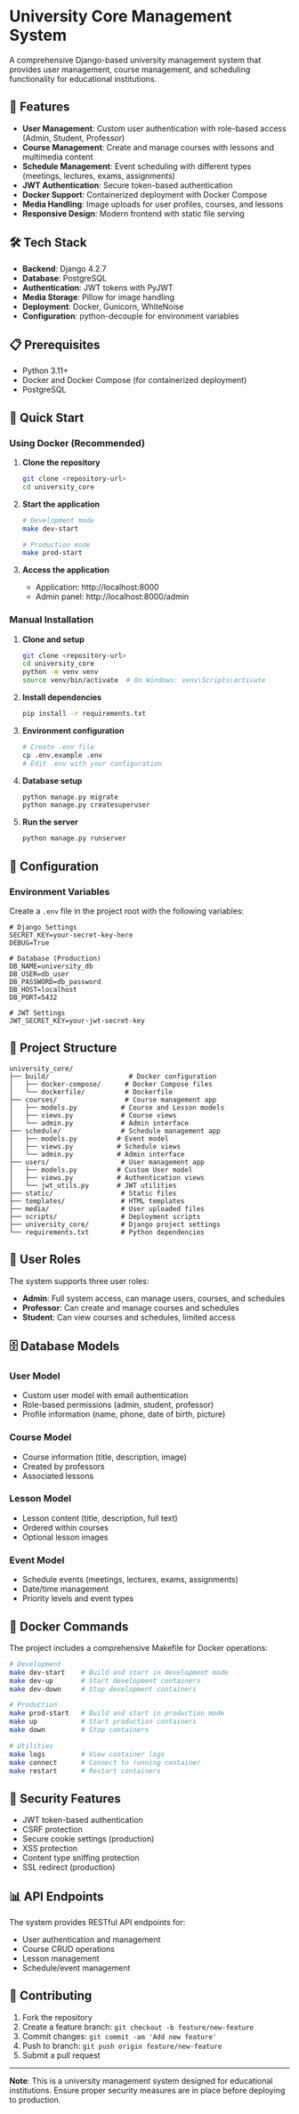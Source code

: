 # University Core Management System

A comprehensive Django-based university management system that provides user management, course management, and scheduling functionality for educational institutions.

## 🚀 Features

- **User Management**: Custom user authentication with role-based access (Admin, Student, Professor)
- **Course Management**: Create and manage courses with lessons and multimedia content
- **Schedule Management**: Event scheduling with different types (meetings, lectures, exams, assignments)
- **JWT Authentication**: Secure token-based authentication
- **Docker Support**: Containerized deployment with Docker Compose
- **Media Handling**: Image uploads for user profiles, courses, and lessons
- **Responsive Design**: Modern frontend with static file serving

## 🛠️ Tech Stack

- **Backend**: Django 4.2.7
- **Database**: PostgreSQL
- **Authentication**: JWT tokens with PyJWT
- **Media Storage**: Pillow for image handling
- **Deployment**: Docker, Gunicorn, WhiteNoise
- **Configuration**: python-decouple for environment variables

## 📋 Prerequisites

- Python 3.11+
- Docker and Docker Compose (for containerized deployment)
- PostgreSQL

## 🚀 Quick Start

### Using Docker (Recommended)

1. **Clone the repository**
   ```bash
   git clone <repository-url>
   cd university_core
   ```

2. **Start the application**
   ```bash
   # Development mode
   make dev-start
   
   # Production mode
   make prod-start
   ```

3. **Access the application**
   - Application: http://localhost:8000
   - Admin panel: http://localhost:8000/admin

### Manual Installation

1. **Clone and setup**
   ```bash
   git clone <repository-url>
   cd university_core
   python -m venv venv
   source venv/bin/activate  # On Windows: venv\Scripts\activate
   ```

2. **Install dependencies**
   ```bash
   pip install -r requirements.txt
   ```

3. **Environment configuration**
   ```bash
   # Create .env file
   cp .env.example .env
   # Edit .env with your configuration
   ```

4. **Database setup**
   ```bash
   python manage.py migrate
   python manage.py createsuperuser
   ```

5. **Run the server**
   ```bash
   python manage.py runserver
   ```

## 🔧 Configuration

### Environment Variables

Create a `.env` file in the project root with the following variables:

```env
# Django Settings
SECRET_KEY=your-secret-key-here
DEBUG=True

# Database (Production)
DB_NAME=university_db
DB_USER=db_user
DB_PASSWORD=db_password
DB_HOST=localhost
DB_PORT=5432

# JWT Settings
JWT_SECRET_KEY=your-jwt-secret-key
```

## 📁 Project Structure

```
university_core/
├── build/                    # Docker configuration
│   ├── docker-compose/      # Docker Compose files
│   └── dockerfile/          # Dockerfile
├── courses/                 # Course management app
│   ├── models.py           # Course and Lesson models
│   ├── views.py            # Course views
│   └── admin.py            # Admin interface
├── schedule/               # Schedule management app
│   ├── models.py          # Event model
│   ├── views.py           # Schedule views
│   └── admin.py           # Admin interface
├── users/                  # User management app
│   ├── models.py          # Custom User model
│   ├── views.py           # Authentication views
│   └── jwt_utils.py       # JWT utilities
├── static/                 # Static files
├── templates/              # HTML templates
├── media/                  # User uploaded files
├── scripts/                # Deployment scripts
├── university_core/        # Django project settings
└── requirements.txt        # Python dependencies
```

## 👥 User Roles

The system supports three user roles:

- **Admin**: Full system access, can manage users, courses, and schedules
- **Professor**: Can create and manage courses and schedules
- **Student**: Can view courses and schedules, limited access

## 🗄️ Database Models

### User Model
- Custom user model with email authentication
- Role-based permissions (admin, student, professor)
- Profile information (name, phone, date of birth, picture)

### Course Model
- Course information (title, description, image)
- Created by professors
- Associated lessons

### Lesson Model
- Lesson content (title, description, full text)
- Ordered within courses
- Optional lesson images

### Event Model
- Schedule events (meetings, lectures, exams, assignments)
- Date/time management
- Priority levels and event types

## 🐳 Docker Commands

The project includes a comprehensive Makefile for Docker operations:

```bash
# Development
make dev-start    # Build and start in development mode
make dev-up       # Start development containers
make dev-down     # Stop development containers

# Production
make prod-start   # Build and start in production mode
make up           # Start production containers
make down         # Stop containers

# Utilities
make logs         # View container logs
make connect      # Connect to running container
make restart      # Restart containers
```

## 🔐 Security Features

- JWT token-based authentication
- CSRF protection
- Secure cookie settings (production)
- XSS protection
- Content type sniffing protection
- SSL redirect (production)

## 📊 API Endpoints

The system provides RESTful API endpoints for:

- User authentication and management
- Course CRUD operations
- Lesson management
- Schedule/event management

## 🤝 Contributing

1. Fork the repository
2. Create a feature branch: `git checkout -b feature/new-feature`
3. Commit changes: `git commit -am 'Add new feature'`
4. Push to branch: `git push origin feature/new-feature`
5. Submit a pull request

---

**Note**: This is a university management system designed for educational institutions. Ensure proper security measures are in place before deploying to production.
